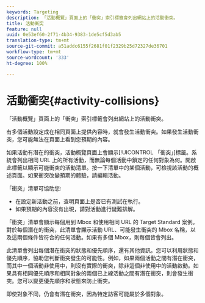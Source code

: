 ```yaml
---
keywords: Targeting
description: 「活動概覽」頁面上的「衝突」索引標籤會列出網站上的活動衝突。
title: 活動衝突
feature: null
uuid: 0e53ef60-2f71-4b34-9383-1de5cf5d3ab5
translation-type: tm+mt
source-git-commit: a51addc6155f2681f01f2329b25d72327de36701
workflow-type: tm+mt
source-wordcount: '333'
ht-degree: 100%

---
```



# 活動衝突{#activity-collisions}

「活動概覽」頁面上的「衝突」索引標籤會列出網站上的活動衝突。

有多個活動設定成在相同頁面上提供內容時，就會發生活動衝突。如果發生活動衝突，您可能無法在頁面上看到您預期的內容。

如果活動有潛在的衝突，活動概覽頁面上會顯示[!UICONTROL 「衝突」]標籤。系統會列出相同 URL 上的所有活動，而無論每個活動中鎖定的任何對象為何。開啟此標籤以顯示可能衝突的活動清單。按一下清單中的某個活動，可檢視該活動的概述頁面。如果衝突改變預期的體驗，請編輯活動。

「衝突」清單可協助您:

* 在設定新活動之前，查明頁面上是否已有測試在執行。
* 如果預期的內容沒有出現，請對活動進行疑難排解。

「衝突」清單會顯示每個用到 Mbox 和使用相同 URL 的 Target Standard 案例。對於每個潛在的衝突，此清單會顯示活動 URL、可能發生衝突的 Mbox 名稱，以及這兩個條件皆符合的任何活動。如果有多個 Mbox，則每個皆會列出。

此清單會列出每個潛在衝突的狀態和優先順序，還有其他資訊。您可以利用狀態和優先順序，協助您判斷衝突發生的可能性。例如，如果兩個活動之間有潛在衝突，而其中一個活動非使用中，則沒有實際的衝突，除非這個非使用中的活動啟動。如果具有相同優先順序和相同對象的兩個已上線活動之間有潛在衝突，則會發生衝突。您可以變更優先順序和狀態來防止衝突。

即使對象不同，仍會有潛在衝突，因為特定訪客可能屬於多個對象。

